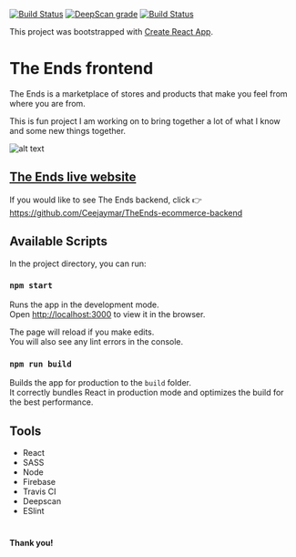 [![Build Status](https://travis-ci.org/Ceejaymar/TheEnds-ecommerce-frontend.svg?branch=master)](https://travis-ci.org/Ceejaymar/TheEnds-ecommerce-frontend) [![DeepScan grade](https://deepscan.io/api/teams/6084/projects/8598/branches/106494/badge/grade.svg)](https://deepscan.io/dashboard#view=project&tid=6084&pid=8598&bid=106494) [![Build Status](https://david-dm.org/Ceejaymar/TheEnds-ecommerce-frontend.svg?branch=master)](https://david-dm.org/Ceejaymar/TheEnds-ecommerce-frontend.svg)

This project was bootstrapped with [Create React App](https://github.com/facebook/create-react-app).

# The Ends frontend

The Ends is a marketplace of stores and products that make you feel from where you are from.

This is fun project I am working on to bring together a lot of what I know and some new things together.

![alt text](https://firebasestorage.googleapis.com/v0/b/portfolio-cm.appspot.com/o/TheEnds.jpg?alt=media&token=158a2289-3f03-4682-b51d-d56ea7d468e9 "The Ends`")

## [The Ends live website](http://the-ends.app.web/ "The Ends marketplace")

If you would like to see The Ends backend, click :point_right: https://github.com/Ceejaymar/TheEnds-ecommerce-backend

## Available Scripts

In the project directory, you can run:

### `npm start`

Runs the app in the development mode.<br>
Open [http://localhost:3000](http://localhost:3000) to view it in the browser.

The page will reload if you make edits.<br>
You will also see any lint errors in the console.

### `npm run build`

Builds the app for production to the `build` folder.<br>
It correctly bundles React in production mode and optimizes the build for the best performance.

## Tools
- React
- SASS
- Node
- Firebase
- Travis CI
- Deepscan
- ESlint

#

__Thank you!__
